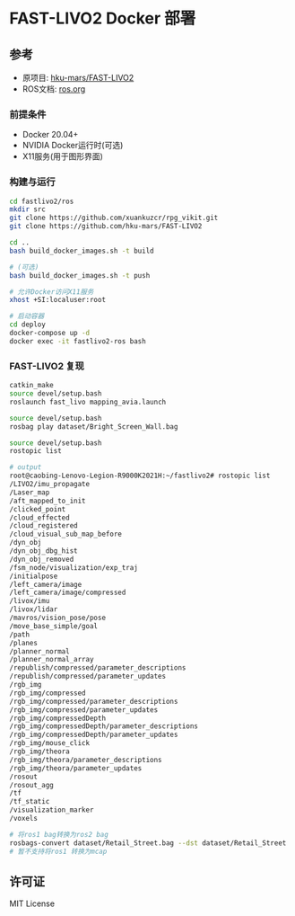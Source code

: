 # FAST-LIVO2 Docker 部署

## 参考

- 原项目: [hku-mars/FAST-LIVO2](https://github.com/hku-mars/FAST-LIVO2)
- ROS文档: [ros.org](https://www.ros.org/)

### 前提条件

- Docker 20.04+
- NVIDIA Docker运行时(可选)
- X11服务(用于图形界面)

### 构建与运行

```bash
cd fastlivo2/ros
mkdir src
git clone https://github.com/xuankuzcr/rpg_vikit.git
git clone https://github.com/hku-mars/FAST-LIVO2

cd ..
bash build_docker_images.sh -t build

# (可选)
bash build_docker_images.sh -t push

# 允许Docker访问X11服务
xhost +SI:localuser:root

# 启动容器
cd deploy
docker-compose up -d
docker exec -it fastlivo2-ros bash
```

### FAST-LIVO2 复现

```bash
catkin_make
source devel/setup.bash
roslaunch fast_livo mapping_avia.launch
```

```bash
source devel/setup.bash
rosbag play dataset/Bright_Screen_Wall.bag
```

```bash
source devel/setup.bash
rostopic list

# output
root@caobing-Lenovo-Legion-R9000K2021H:~/fastlivo2# rostopic list
/LIVO2/imu_propagate
/Laser_map
/aft_mapped_to_init
/clicked_point
/cloud_effected
/cloud_registered
/cloud_visual_sub_map_before
/dyn_obj
/dyn_obj_dbg_hist
/dyn_obj_removed
/fsm_node/visualization/exp_traj
/initialpose
/left_camera/image
/left_camera/image/compressed
/livox/imu
/livox/lidar
/mavros/vision_pose/pose
/move_base_simple/goal
/path
/planes
/planner_normal
/planner_normal_array
/republish/compressed/parameter_descriptions
/republish/compressed/parameter_updates
/rgb_img
/rgb_img/compressed
/rgb_img/compressed/parameter_descriptions
/rgb_img/compressed/parameter_updates
/rgb_img/compressedDepth
/rgb_img/compressedDepth/parameter_descriptions
/rgb_img/compressedDepth/parameter_updates
/rgb_img/mouse_click
/rgb_img/theora
/rgb_img/theora/parameter_descriptions
/rgb_img/theora/parameter_updates
/rosout
/rosout_agg
/tf
/tf_static
/visualization_marker
/voxels

```

```bash
# 将ros1 bag转换为ros2 bag
rosbags-convert dataset/Retail_Street.bag --dst dataset/Retail_Street
# 暂不支持将ros1 转换为mcap

```

## 许可证

MIT License
